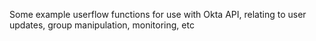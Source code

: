 Some example userflow functions for use with Okta API, relating to user updates, group manipulation, monitoring, etc
